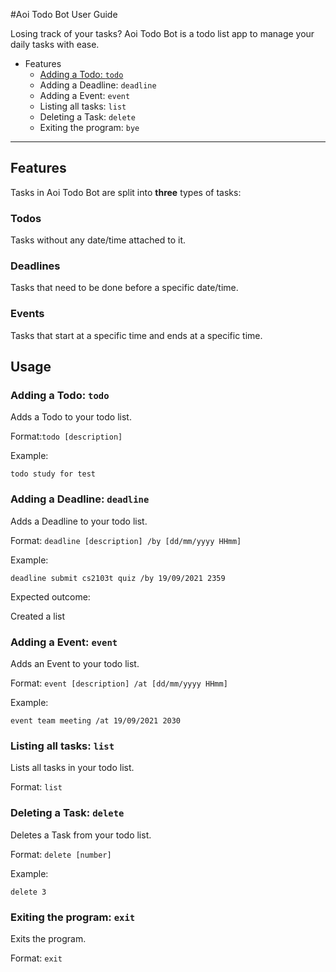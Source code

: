 #Aoi Todo Bot User Guide

Losing track of your tasks? Aoi Todo Bot is a todo list app to manage your daily tasks with ease.

* Features
    * [Adding a Todo: `todo`](#adding-a-todo:`)
    * Adding a Deadline: `deadline`
    * Adding a Event: `event`
    * Listing all tasks: `list`
    * Deleting a Task: `delete`
    * Exiting the program: `bye`
    
---
## Features 
Tasks in Aoi Todo Bot are split into **three** types of tasks:

### Todos
Tasks without any date/time attached to it.

### Deadlines
Tasks that need to be done before a specific date/time.

### Events
Tasks that start at a specific time and ends at a specific time.


## Usage

### Adding a Todo: `todo`

Adds a Todo to your todo list.

Format:`todo [description]`

Example: 

`todo study for test`

### Adding a Deadline: `deadline`

Adds a Deadline to your todo list.

Format: `deadline [description] /by [dd/mm/yyyy HHmm]`

Example:

`deadline submit cs2103t quiz /by 19/09/2021 2359`

Expected outcome:

Created a list

### Adding a Event: `event`

Adds an Event to your todo list.

Format: `event [description] /at [dd/mm/yyyy HHmm]`

Example:

`event team meeting /at 19/09/2021 2030`

### Listing all tasks: `list`

Lists all tasks in your todo list.

Format: `list`

### Deleting a Task: `delete`

Deletes a Task from your todo list.

Format: `delete [number]`

Example:

`delete 3`

### Exiting the program: `exit`
Exits the program.

Format: `exit`

